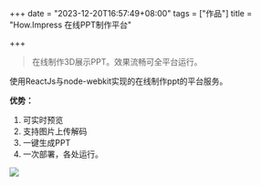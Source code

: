 +++
date = "2023-12-20T16:57:49+08:00"
tags = ["作品"]
title = "How.Impress 在线PPT制作平台"

+++

> 在线制作3D展示PPT。效果流畅可全平台运行。<!--more-->

使用ReactJs与node-webkit实现的在线制作ppt的平台服务。

**优势：**

1. 可实时预览 
2. 支持图片上传解码 
3. 一键生成PPT 
4. 一次部署，各处运行。


![](/post_images/howimpress.png)